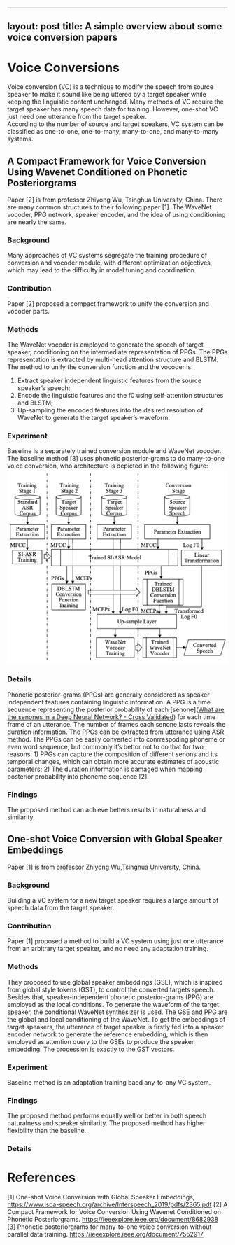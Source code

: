 
---
layout: post
title: A simple overview about some voice conversion papers
---

# Voice Conversions
Voice conversion (VC) is a technique to modify the speech from source speaker to make it sound like being uttered by a target speaker while keeping the linguistic content unchanged.
Many methods of VC require the target speaker has many speech data for training. However, one-shot VC just need one utterance from the target speaker.  
According to the number of source and target speakers, VC system can be classified as one-to-one, one-to-many, many-to-one, and many-to-many systems. 

## A Compact Framework for Voice Conversion Using Wavenet Conditioned on Phonetic Posteriorgrams
Paper [2] is from professor Zhiyong Wu, Tsinghua University, China.
There are many common structures to their following paper [1].  The WaveNet vocoder, PPG network, speaker encoder, and the idea of using conditioning are nearly the same.
### Background
Many approaches  of VC systems segregate the training procedure of conversion and vocoder module, with different optimization objectives, which may lead to the difficulty in model tuning and coordination.
### Contribution
Paper [2] proposed a compact framework to unify the conversion and vocoder parts.
### Methods
The WaveNet vocoder is employed to generate the speech of target speaker, conditioning on the intermediate representation of PPGs. 
The PPGs representation is extracted by multi-head attention structure and BLSTM. 
The method to unify the conversion function and the vocoder is:
1. Extract speaker independent linguistic features from the source speaker’s speech;
2. Encode the linguistic features and the f0 using self-attention structures and BLSTM;
3. Up-sampling the encoded features into the desired resolution of WaveNet to generate the target speaker’s waveform.
### Experiment
Baseline is a separately trained conversion module and WaveNet vocoder. 
The baseline method [3] uses phonetic posterior-grams to do many-to-one voice conversion, who architecture is depicted in the following figure:
![ppgs for vc](https://raw.githubusercontent.com/CyanD/cyand.github.io/master/assets/image/voice_conversion/ppg_vc.png)
### Details
Phonetic posterior-grams (PPGs) are generally considered as speaker independent features containing linguistic information. A PPG is a time sequence representing the posterior probability of each [senone]([What are the senones in a Deep Neural Network? - Cross Validated](https://stats.stackexchange.com/q/342497)) for each time frame of an utterance. The number of frames each senone lasts reveals the duration information. The PPGs can be extracted from utterance using ASR method. The PPGs can be easily converted into conrrespoding phoneme or even word sequence, but commonly it’s bettor not to do that for two reasons: 1) PPGs can capture the composition of different senons and its temporal changes, which can obtain more accurate estimates of acoustic parameters; 2) The duration information is damaged when mapping posterior probability into phoneme sequence [2].

### Findings
The proposed method can achieve betters results in naturalness and similarity.
## One-shot Voice Conversion with Global Speaker Embeddings
Paper [1] is from  professor Zhiyong Wu,Tsinghua University, China.
### Background
Building a VC system for a new target speaker requires a large amount of speech data from the target speaker.
### Contribution
Paper [1]  proposed a method to build a VC system using just one utterance from an arbitrary target speaker, and no need any adaptation training. 
### Methods
They proposed to use global speaker embeddings (GSE), which is inspired from global style tokens (GST), to control the converted targets speech. Besides that, speaker-independent phonetic  posterior-grams (PPG) are employed as the local conditions.
To generate the waveform of the target speaker, the conditional WaveNet synthesizer is used. The GSE and PPG are the global and local conditioning of the WaveNet. 
To get the embeddings  of target speakers, the utterance of target speaker is firstly fed into a speaker encoder network to generate the reference embedding, which is then employed as attention query to the GSEs  to produce the speaker embedding. The procession is exactly to the GST vectors.
### Experiment
Baseline method is an adaptation training baed any-to-any VC system.
### Findings
The proposed method performs equally well or better in both speech naturalness and speaker similarity. 
The proposed method has higher flexibility than the baseline.
### Details


# References
[1] One-shot Voice Conversion with Global Speaker Embeddings, https://www.isca-speech.org/archive/Interspeech_2019/pdfs/2365.pdf
[2] A Compact Framework for Voice Conversion Using Wavenet Conditioned on Phonetic Posteriorgrams. https://ieeexplore.ieee.org/document/8682938
[3] Phonetic posteriorgrams for many-to-one voice conversion without parallel data training. https://ieeexplore.ieee.org/document/7552917
